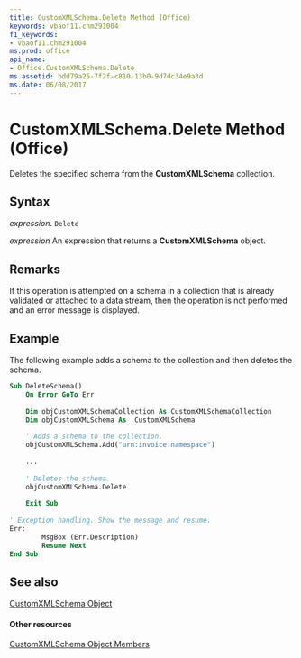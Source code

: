 ```yaml
---
title: CustomXMLSchema.Delete Method (Office)
keywords: vbaof11.chm291004
f1_keywords:
- vbaof11.chm291004
ms.prod: office
api_name:
- Office.CustomXMLSchema.Delete
ms.assetid: bdd79a25-7f2f-c810-13b0-9d7dc34e9a3d
ms.date: 06/08/2017
---
```



# CustomXMLSchema.Delete Method (Office)

Deletes the specified schema from the  **CustomXMLSchema** collection.


## Syntax

 _expression_. `Delete`

 _expression_ An expression that returns a **CustomXMLSchema** object.


## Remarks

If this operation is attempted on a schema in a collection that is already validated or attached to a data stream, then the operation is not performed and an error message is displayed.


## Example

The following example adds a schema to the collection and then deletes the schema.


```vb
Sub DeleteSchema() 
    On Error GoTo Err 
 
    Dim objCustomXMLSchemaCollection As CustomXMLSchemaCollection 
    Dim objCustomXMLSchema As  CustomXMLSchema 
 
    ' Adds a schema to the collection. 
    objCustomXMLSchema.Add("urn:invoice:namespace")  
 
    ... 
 
    ' Deletes the schema. 
    objCustomXMLSchema.Delete 
      
    Exit Sub 
                 
' Exception handling. Show the message and resume. 
Err: 
        MsgBox (Err.Description) 
        Resume Next 
End Sub
```


## See also


[CustomXMLSchema Object](customxmlschema-object-office.md)
#### Other resources


[CustomXMLSchema Object Members](customxmlschema-members-office.md)

